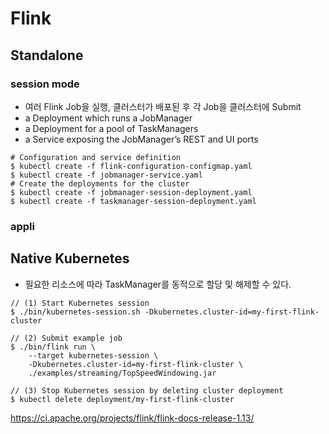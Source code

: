 # Flink

## Standalone
### session mode
- 여러 Flink Job을 실행, 클러스터가 배포된 후 각 Job을 클러스터에 Submit
- a Deployment which runs a JobManager
- a Deployment for a pool of TaskManagers
- a Service exposing the JobManager’s REST and UI ports
````
# Configuration and service definition
$ kubectl create -f flink-configuration-configmap.yaml
$ kubectl create -f jobmanager-service.yaml
# Create the deployments for the cluster
$ kubectl create -f jobmanager-session-deployment.yaml
$ kubectl create -f taskmanager-session-deployment.yaml
````

### appli
## Native Kubernetes
- 필요한 리소스에 따라 TaskManager를 동적으로 할당 및 해제할 수 있다.

````
// (1) Start Kubernetes session
$ ./bin/kubernetes-session.sh -Dkubernetes.cluster-id=my-first-flink-cluster

// (2) Submit example job
$ ./bin/flink run \
    --target kubernetes-session \
    -Dkubernetes.cluster-id=my-first-flink-cluster \
    ./examples/streaming/TopSpeedWindowing.jar

// (3) Stop Kubernetes session by deleting cluster deployment
$ kubectl delete deployment/my-first-flink-cluster
````

https://ci.apache.org/projects/flink/flink-docs-release-1.13/